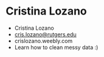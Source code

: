 Cristina Lozano
================

- Cristina Lozano
- cris.lozano@rutgers.edu
- crislozano.weebly.com
- Learn how to clean messy data :)





